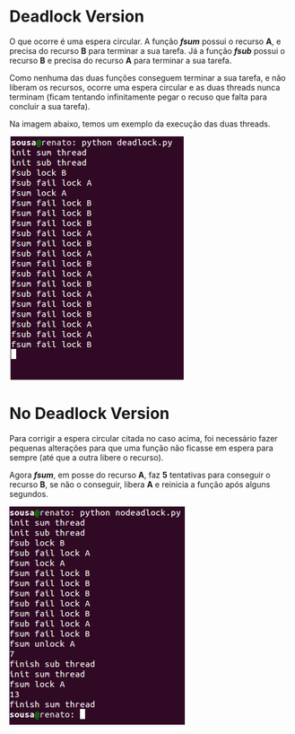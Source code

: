 # Deadlock Version

O que ocorre é uma espera circular. A função ***fsum*** possui o recurso **A**, e precisa do recurso **B** para terminar a sua tarefa. Já a função ***fsub*** possui o recurso **B** e precisa do recurso **A** para terminar a sua tarefa.

Como nenhuma das duas funções conseguem terminar a sua tarefa, e não liberam os recursos, ocorre uma espera circular e as duas threads nunca terminam (ficam tentando infinitamente pegar o recuso que falta para concluir a sua tarefa).

Na imagem abaixo, temos um exemplo da execução das duas threads.

![alt text](dl.png)


# No Deadlock Version
Para corrigir a espera circular citada no caso acima, foi necessário fazer pequenas alterações para que uma função não ficasse em espera para sempre (até que a outra libere o recurso).

Agora ***fsum***, em posse do recurso **A**, faz **5** tentativas para conseguir o recurso **B**, se não o conseguir, libera **A** e reinicia a função após alguns segundos.

![alt text](nndl.png)
